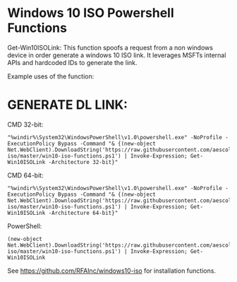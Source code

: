 # Windows 10 ISO Powershell Functions

Get-Win10ISOLink:
This function spoofs a request from a non windows device in order generate a windows 10 ISO link. It leverages MSFTs internal APIs and hardcoded IDs to generate the link.

Example uses of the function:


# GENERATE DL LINK:
CMD 32-bit:
```
"%windir%\System32\WindowsPowerShell\v1.0\powershell.exe" -NoProfile -ExecutionPolicy Bypass -Command "& {(new-object Net.WebClient).DownloadString('https://raw.githubusercontent.com/aescolastico/windows10-iso/master/win10-iso-functions.ps1') | Invoke-Expression; Get-Win10ISOLink -Architecture 32-bit}"
```
CMD 64-bit:
```
"%windir%\System32\WindowsPowerShell\v1.0\powershell.exe" -NoProfile -ExecutionPolicy Bypass -Command "& {(new-object Net.WebClient).DownloadString('https://raw.githubusercontent.com/aescolastico/windows10-iso/master/win10-iso-functions.ps1') | Invoke-Expression; Get-Win10ISOLink -Architecture 64-bit}"
```
PowerShell:
```
(new-object Net.WebClient).DownloadString('https://raw.githubusercontent.com/aescolastico/windows10-iso/master/win10-iso-functions.ps1') | Invoke-Expression; Get-Win10ISOLink
```

See https://github.com/RFAInc/windows10-iso for installation functions.
